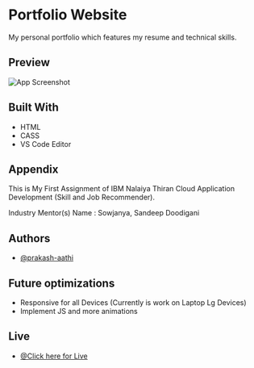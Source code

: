 
# Portfolio Website 

My personal portfolio which features my resume and technical skills.




## Preview

![App Screenshot](supporting_files/Preview.png)


## Built With

 - HTML 
 - CASS
 - VS Code Editor

## Appendix

This is My First Assignment of IBM Nalaiya Thiran  Cloud Application Development
(Skill and Job Recommender).

Industry Mentor(s) Name : Sowjanya, Sandeep Doodigani


## Authors

- [@prakash-aathi](https://github.com/prakash-aathi)


## Future optimizations

- Responsive for all Devices (Currently is work on Laptop Lg Devices)
- Implement JS and more animations

## Live


- [@Click here for Live](https://ibm-epbl.github.io/IBM-Project-20991-1659768892/Assignment/Prakash_113119UG04070/Portfolio%20-%20Sass/)

